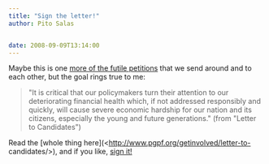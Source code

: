 ```yaml
---
title: "Sign the letter!"
author: Pito Salas


date: 2008-09-09T13:14:00
---
```




Maybe this is one [more of the futile
petitions](<http://www.pgpf.org/getinvolved/letter-to-candidates/>) that we
send around and to each other, but the goal rings true to me:

> "It is critical that our policymakers turn their attention to our  
> deteriorating financial health which, if not addressed responsibly and  
> quickly, will cause severe economic hardship for our nation and its  
> citizens, especially the young and future generations." (from "Letter to
> Candidates")

Read the [whole thing here](<http://www.pgpf.org/getinvolved/letter-to-
candidates/>), and if you like, [sign
it!](<http://www.pgpf.org/getinvolved/letter-to-candidates/#sign>)


